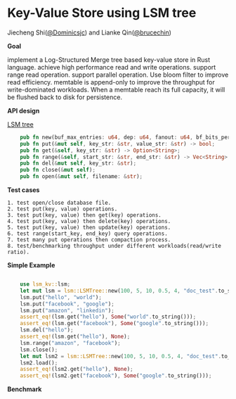 # Key-Value Store using LSM tree

Jiecheng Shi([@Dominicsjc](https://github.com/Dominicsjc)) and Lianke Qin([@brucechin](https://github.com/brucechin))

**Goal**

implement a Log-Structured Merge tree based key-value store in Rust language. achieve high performance read and write operations. support range read operation. support parallel operation. Use bloom filter to improve read efficiency. memtable is append-only to improve the throughput for write-dominated workloads. When a memtable reach its full capacity, it will be flushed back to disk for persistence.

**API design**

[LSM tree](https://en.wikipedia.org/wiki/Log-structured_merge-tree)

```rust
    pub fn new(buf_max_entries: u64, dep: u64, fanout: u64, bf_bits_per_entry: f32, num_threads: u64, tree_name:  &str) -> LSMTree;
    pub fn put(&mut self, key_str: &str, value_str: &str) -> bool;
    pub fn get(&self, key_str: &str) -> Option<String>;
    pub fn range(&self, start_str: &str, end_str: &str) -> Vec<String>;
    pub fn del(&mut self, key_str: &str);
    pub fn close(&mut self);
    pub fn open(&mut self, filename: &str);
```





**Test cases**

    1. test open/close database file.
    2. test put(key, value) operations.
    3. test put(key, value) then get(key) operations.
    4. test put(key, value) then delete(key) operations.
    5. test put(key, value) then update(key) operations.
    6. test range(start_key, end_key) query operations.
    7. test many put operations then compaction process.
    8. test/benchmarking throughput under different workloads(read/write ratio).


**Simple Example**

```rust

    use lsm_kv::lsm;
    let mut lsm = lsm::LSMTree::new(100, 5, 10, 0.5, 4, "doc_test".to_string());
    lsm.put("hello", "world");
    lsm.put("facebook", "google");
    lsm.put("amazon", "linkedin");
    assert_eq!(lsm.get("hello"), Some("world".to_string()));
    assert_eq!(lsm.get("facebook"), Some("google".to_string()));
    lsm.del("hello");
    assert_eq!(lsm.get("hello"), None);
    lsm.range("amazon", "facebook");
    lsm.close();
    let mut lsm2 = lsm::LSMTree::new(100, 5, 10, 0.5, 4, "doc_test".to_string());
    lsm2.load();
    assert_eq!(lsm2.get("hello"), None);
    assert_eq!(lsm2.get("facebook"), Some("google".to_string()));

```

**Benchmark**